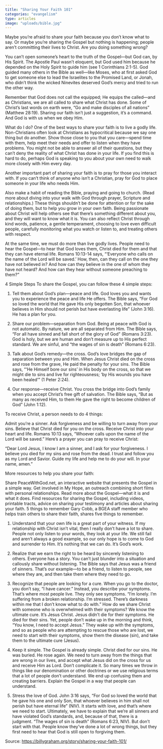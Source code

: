 ```yaml
---
title: "Sharing Your Faith 101"
categories: "evangelism"
type: articles
image: "uploads/bible.jpg"
---
```


Maybe you’re afraid to share your faith because you don’t know what to say. Or maybe you’re sharing the Gospel but nothing is happening; people aren’t committing their lives to Christ. Are you doing something wrong?

You can’t open someone’s heart to the truth of the Gospel—but God can, by His Spirit. The Apostle Paul wasn’t eloquent, but God used him because he depended on the Holy Spirit to guide him (see 1 Corinthians 2:1-5). God guided many others in the Bible as well—like Moses, who at first asked God to get someone else to lead the Israelites to the Promised Land, or Jonah, who didn’t think the wicked Ninevites deserved God’s mercy and tried to run the other way.

Remember that God does not call the equipped; He equips the called—and as Christians, we are all called to share what Christ has done. Some of Christ’s last words on earth were, “Go and make disciples of all nations” (Matthew 28:19). Sharing our faith isn’t just a suggestion, it’s a command. And God is with us when we obey Him.

What do I do?
One of the best ways to share your faith is to live a godly life. Non-Christians often look at Christians as hypocritical because we say one thing but do another. Show those close to you that you care—spend time with them, help meet their needs and offer to listen when they have problems. You might not be able to answer all of their questions, but they can’t deny the reality of what Christ has done in your life. If you find this is hard to do, perhaps God is speaking to you about your own need to walk more closely with Him every day.

Another important part of sharing your faith is to pray for those you interact with. If you can’t think of anyone who isn’t a Christian, pray for God to place someone in your life who needs Him.

Also make a habit of reading the Bible, praying and going to church. (Read more about diving into your walk with God through prayer, Scripture and relationships.) These things shouldn’t be done for attention or for the sake of doing them, but to help you grow in your own faith. Being passionate about Christ will help others see that there’s something different about you, and they will want to know what it is. You can also reflect Christ through kind words, patience, a gentle temperament, choosing to love even difficult people, carefully monitoring what you watch or listen to, and treating others with respect.

At the same time, we must do more than live godly lives. People need to hear the Gospel—to hear that God loves them, Christ died for them and that they can have eternal life. Romans 10:13-14 says, “‘Everyone who calls on the name of the Lord will be saved.’ How, then, can they call on the one they have not believed in? And how can they believe in the one of whom they have not heard? And how can they hear without someone preaching to them?”

4 Simple Steps
To share the Gospel, you can follow these 4 simple steps:

1. Tell them about God’s plan—peace and life. God loves you and wants you to experience the peace and life He offers. The Bible says, “For God so loved the world that He gave His only begotten Son, that whoever believes in Him should not perish but have everlasting life” (John 3:16). He has a plan for you.

2. Share our problem—separation from God. Being at peace with God is not automatic. By nature, we are all separated from Him. The Bible says, “For all have sinned and fall short of the glory of God” (Romans 3:23). God is holy, but we are human and don’t measure up to His perfect standard. We are sinful, and “the wages of sin is death” (Romans 6:23).

3. Talk about God’s remedy—the cross. God’s love bridges the gap of separation between you and Him. When Jesus Christ died on the cross and rose from the grave, He paid the penalty for your sins. The Bible says, “‘He Himself bore our sins’ in His body on the cross, so that we might die to sins and live for righteousness; ‘by His wounds you have been healed’” (1 Peter 2:24).

4. Our response—receive Christ. You cross the bridge into God’s family when you accept Christ’s free gift of salvation. The Bible says, “But as many as received Him, to them He gave the right to become children of God” (John 1:12).

To receive Christ, a person needs to do 4 things:

Admit you’re a sinner.
Ask forgiveness and be willing to turn away from your sins.
Believe that Christ died for you on the cross.
Receive Christ into your heart and life.
Romans 10:13 says, “Whoever calls upon the name of the Lord will be saved.” Here’s a prayer you can pray to receive Christ:

“Dear Lord Jesus, I know I am a sinner, and I ask for your forgiveness. I believe you died for my sins and rose from the dead. I trust and follow you as my Lord and Savior. Guide my life and help me to do your will. In your name, amen.”

More resources to help you share your faith: 

Share PeaceWithGod.net, an interactive website that presents the Gospel in a simple way.
Get involved in My Hope, an outreach combining short films with personal relationships.
Read more about the Gospel—what it is and what it does.
Find resources for sharing the Gospel, including videos, printable tracts, advice on sharing your testimony and articles about sharing your faith.
5 things to remember
Gary Cobb, a BGEA staff member who helps train others to share their faith, shares five things to remember.

1. Understand that your own life is a great part of your witness. If my relationship with Christ isn’t vital, then I really don’t have a lot to share. People not only listen to your words, they look at your life. We still fail and aren’t always a good example, so our only hope is to come to God and surrender to Him. It’s nothing that we can do. It’s God’s work.

2. Realize that we earn the right to be heard by sincerely listening to others. Everyone has a story. You can’t just blunder into a situation and callously share without listening. The Bible says that Jesus was a friend of sinners. That’s our example—to be a friend, to listen to people, see where they are, and then take them where they need to go.

3. Recognize that people are looking for a cure. When you go to the doctor, you don’t say, “I have cancer.” Instead, you describe your symptoms. That’s where most people live. They only see symptoms. “I’m lonely. I’m suffering from a broken relationship. I’m stressed. There’s darkness within me that I don’t know what to do with.” How do we share Christ with someone who is overwhelmed with their symptoms? We know the ultimate cure. It’s Jesus Christ. Jesus didn’t die for their symptoms. He died for their sins. Yet, people don’t wake up in the morning and think, “You know, I need to accept Jesus.” They wake up with the symptoms, and so as people who are attempting to rescue those who are lost, we need to start with their symptoms, show them the disease (sin), and take them to the ultimate cure (Jesus).

4. Keep it simple. The Gospel is already simple. Christ died for our sins. He was buried. He rose again. We need to turn away from the things that are wrong in our lives, and accept what Jesus did on the cross for us and receive Him as Lord. Don’t complicate it. So many times we throw in things like our denomination or other doctrines or we use religious terms that a lot of people don’t understand. We end up confusing them and creating barriers. Explain the Gospel in a way that people can understand.

5. Stress the love of God. John 3:16 says, “For God so loved the world that he gave his one and only Son, that whoever believes in him shall not perish but have eternal life” (NIV). It starts with love, and that’s where we need to start. Ultimately, we have to explain that we’re all sinners and have violated God’s standards, and, because of that, there is a judgment. “The wages of sin is death” (Romans 6:23, NIV). But don’t start with that. People know they’ve done a lot of wrong things, but they first need to hear that God is still open to forgiving them.

Source: https://billygraham.org/story/sharing-your-faith-101/